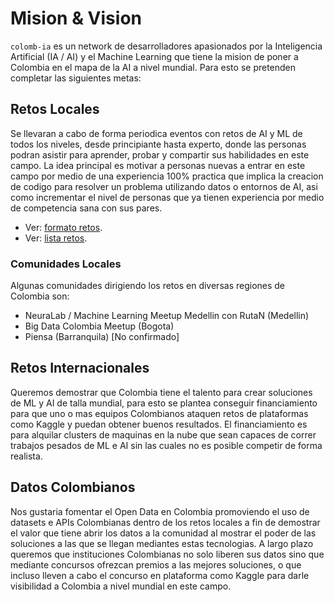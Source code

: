 # Mision & Vision
`colomb-ia` es un network de desarrolladores apasionados por la Inteligencia Artificial (IA / AI) y el Machine Learning que tiene la mision de poner a Colombia en el mapa de la AI a nivel mundial. Para esto se pretenden completar las siguientes metas:

## Retos Locales
Se llevaran a cabo de forma periodica eventos con retos de AI y ML de todos los niveles, desde principiante hasta experto, donde las personas podran asistir para aprender, probar y compartir sus habilidades en este campo. La idea principal es motivar a personas nuevas a entrar en este campo por medio de una experiencia 100% practica que implica la creacion de codigo para resolver un problema utilizando datos o entornos de AI, asi como incrementar el nivel de personas que ya tienen experiencia por medio de competencia sana con sus pares.

- Ver: [formato retos](https://github.com/colomb-ia/formato-retos).
- Ver: [lista retos](https://github.com/colomb-ia/retos).

### Comunidades Locales
Algunas comunidades dirigiendo los retos en diversas regiones de Colombia son:
* NeuraLab / Machine Learning Meetup Medellin con RutaN (Medellin)
* Big Data Colombia Meetup (Bogota)
* Piensa (Barranquila) [No confirmado]

## Retos Internacionales
Queremos demostrar que Colombia tiene el talento para crear soluciones de ML y AI de talla mundial, para esto se plantea conseguir financiamiento para que uno o mas equipos Colombianos ataquen retos de plataformas como Kaggle y puedan obtener buenos resultados. El financiamiento es para alquilar clusters de maquinas en la nube que sean capaces de correr trabajos pesados de ML e AI sin las cuales no es posible competir de forma realista.

## Datos Colombianos
Nos gustaria fomentar el Open Data en Colombia promoviendo el uso de datasets e APIs Colombianas dentro de los retos locales a fin de demostrar el valor que tiene abrir los datos a la comunidad al mostrar el poder de las soluciones a las que se llegan mediantes estas tecnologias. 
A largo plazo queremos que instituciones Colombianas no solo liberen sus datos sino que mediante concursos ofrezcan premios a las mejores soluciones, o que incluso lleven a cabo el concurso en plataforma como Kaggle para darle visibilidad a Colombia a nivel mundial en este campo. 
